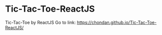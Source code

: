 # Tic-Tac-Toe-ReactJS
Tic-Tac-Toe by ReactJS
Go to link: https://chondan.github.io/Tic-Tac-Toe-ReactJS/
